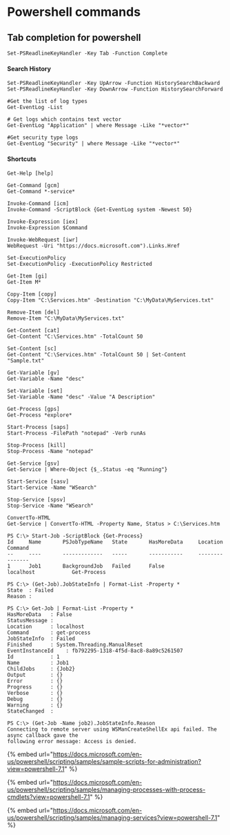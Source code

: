 # Powershell commands

## Tab completion for powershell

```text
Set-PSReadlineKeyHandler -Key Tab -Function Complete
```

#### Search History

```text
Set-PSReadlineKeyHandler -Key UpArrow -Function HistorySearchBackward
Set-PSReadlineKeyHandler -Key DownArrow -Function HistorySearchForward
```

```text
#Get the list of log types
Get-EventLog -List

# Get logs which contains text vector
Get-EventLog "Application" | where Message -Like "*vector*"

#Get security type logs
Get-EventLog "Security" | where Message -Like "*vector*"

```

#### Shortcuts

```text
Get-Help [help]

Get-Command [gcm]
Get-Command *-service*

Invoke-Command [icm]
Invoke-Command -ScriptBlock {Get-EventLog system -Newest 50}

Invoke-Expression [iex]
Invoke-Expression $Command

Invoke-WebRequest [iwr]
WebRequest -Uri "https://docs.microsoft.com").Links.Href

Set-ExecutionPolicy
Set-ExecutionPolicy -ExecutionPolicy Restricted

Get-Item [gi]
Get-Item M*

Copy-Item [copy]
Copy-Item "C:\Services.htm" -Destination "C:\MyData\MyServices.txt"

Remove-Item [del]
Remove-Item "C:\MyData\MyServices.txt"

Get-Content [cat]
Get-Content "C:\Services.htm" -TotalCount 50

Set-Content [sc]
Get-Content "C:\Services.htm" -TotalCount 50 | Set-Content "Sample.txt"

Get-Variable [gv]
Get-Variable -Name "desc"

Set-Variable [set]
Set-Variable -Name "desc" -Value "A Description"

Get-Process [gps]
Get-Process *explore*

Start-Process [saps]
Start-Process -FilePath "notepad" -Verb runAs

Stop-Process [kill]
Stop-Process -Name "notepad"

Get-Service [gsv]
Get-Service | Where-Object {$_.Status -eq "Running"}

Start-Service [sasv]
Start-Service -Name "WSearch"

Stop-Service [spsv]
Stop-Service -Name "WSearch"

ConvertTo-HTML
Get-Service | ConvertTo-HTML -Property Name, Status > C:\Services.htm

```

```text
PS C:\> Start-Job -ScriptBlock {Get-Process}
Id     Name       PSJobTypeName   State       HasMoreData     Location             Command
--     ----       -------------   -----       -----------     --------             -------
1      Job1       BackgroundJob   Failed      False           localhost            Get-Process

PS C:\> (Get-Job).JobStateInfo | Format-List -Property *
State  : Failed
Reason :

PS C:\> Get-Job | Format-List -Property *
HasMoreData   : False
StatusMessage :
Location      : localhost
Command       : get-process
JobStateInfo  : Failed
Finished      : System.Threading.ManualReset
EventInstanceId    : fb792295-1318-4f5d-8ac8-8a89c5261507
Id            : 1
Name          : Job1
ChildJobs     : {Job2}
Output        : {}
Error         : {}
Progress      : {}
Verbose       : {}
Debug         : {}
Warning       : {}
StateChanged  :

PS C:\> (Get-Job -Name job2).JobStateInfo.Reason
Connecting to remote server using WSManCreateShellEx api failed. The async callback gave the
following error message: Access is denied.
```

{% embed url="https://docs.microsoft.com/en-us/powershell/scripting/samples/sample-scripts-for-administration?view=powershell-7.1" %}

{% embed url="https://docs.microsoft.com/en-us/powershell/scripting/samples/managing-processes-with-process-cmdlets?view=powershell-7.1" %}

{% embed url="https://docs.microsoft.com/en-us/powershell/scripting/samples/managing-services?view=powershell-7.1" %}



